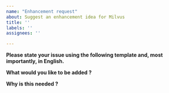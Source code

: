 ```yaml
---
name: "Enhancement request"
about: Suggest an enhancement idea for Milvus
title: ''
labels: ''
assignees: ''

---
```


**Please state your issue using the following template and, most importantly, in English.**

**What would you like to be added ?**

**Why is this needed ?**

